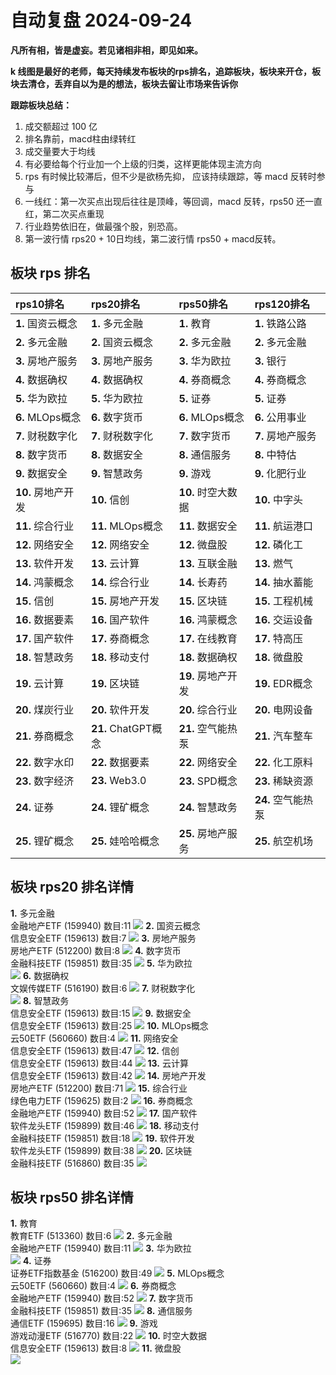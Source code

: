 # 自动复盘 2024-09-24

**凡所有相，皆是虚妄。若见诸相非相，即见如来。**

**k 线图是最好的老师，每天持续发布板块的rps排名，追踪板块，板块来开仓，板块去清仓，丢弃自以为是的想法，板块去留让市场来告诉你**
        
**跟踪板块总结：**
1. 成交额超过 100 亿
2. 排名靠前，macd柱由绿转红
3. 成交量要大于均线
4. 有必要给每个行业加一个上级的归类，这样更能体现主流方向
5. rps 有时候比较滞后，但不少是欲杨先抑， 应该持续跟踪，等 macd 反转时参与
6. 一线红：第一次买点出现后往往是顶峰，等回调，macd 反转，rps50 还一直红，第二次买点重现
7. 行业趋势依旧在，做最强个股，别恐高。
8. 第一波行情 rps20 + 10日均线，第二波行情 rps50 + macd反转。
        
## 板块 rps 排名
| rps10排名          | rps20排名           | rps50排名          | rps120排名         |
|:-------------------|:--------------------|:-------------------|:-------------------|
| **1.** 国资云概念  | **1.** 多元金融     | **1.** 教育        | **1.** 铁路公路    |
| **2.** 多元金融    | **2.** 国资云概念   | **2.** 多元金融    | **2.** 多元金融    |
| **3.** 房地产服务  | **3.** 房地产服务   | **3.** 华为欧拉    | **3.** 银行        |
| **4.** 数据确权    | **4.** 数据确权     | **4.** 券商概念    | **4.** 券商概念    |
| **5.** 华为欧拉    | **5.** 华为欧拉     | **5.** 证券        | **5.** 证券        |
| **6.** MLOps概念   | **6.** 数字货币     | **6.** MLOps概念   | **6.** 公用事业    |
| **7.** 财税数字化  | **7.** 财税数字化   | **7.** 数字货币    | **7.** 房地产服务  |
| **8.** 数字货币    | **8.** 数据安全     | **8.** 通信服务    | **8.** 中特估      |
| **9.** 数据安全    | **9.** 智慧政务     | **9.** 游戏        | **9.** 化肥行业    |
| **10.** 房地产开发 | **10.** 信创        | **10.** 时空大数据 | **10.** 中字头     |
| **11.** 综合行业   | **11.** MLOps概念   | **11.** 数据安全   | **11.** 航运港口   |
| **12.** 网络安全   | **12.** 网络安全    | **12.** 微盘股     | **12.** 磷化工     |
| **13.** 软件开发   | **13.** 云计算      | **13.** 互联金融   | **13.** 燃气       |
| **14.** 鸿蒙概念   | **14.** 综合行业    | **14.** 长寿药     | **14.** 抽水蓄能   |
| **15.** 信创       | **15.** 房地产开发  | **15.** 区块链     | **15.** 工程机械   |
| **16.** 数据要素   | **16.** 国产软件    | **16.** 鸿蒙概念   | **16.** 交运设备   |
| **17.** 国产软件   | **17.** 券商概念    | **17.** 在线教育   | **17.** 特高压     |
| **18.** 智慧政务   | **18.** 移动支付    | **18.** 数据确权   | **18.** 微盘股     |
| **19.** 云计算     | **19.** 区块链      | **19.** 房地产开发 | **19.** EDR概念    |
| **20.** 煤炭行业   | **20.** 软件开发    | **20.** 综合行业   | **20.** 电网设备   |
| **21.** 券商概念   | **21.** ChatGPT概念 | **21.** 空气能热泵 | **21.** 汽车整车   |
| **22.** 数字水印   | **22.** 数据要素    | **22.** 网络安全   | **22.** 化工原料   |
| **23.** 数字经济   | **23.** Web3.0      | **23.** SPD概念    | **23.** 稀缺资源   |
| **24.** 证券       | **24.** 锂矿概念    | **24.** 智慧政务   | **24.** 空气能热泵 |
| **25.** 锂矿概念   | **25.** 娃哈哈概念  | **25.** 房地产服务 | **25.** 航空机场   |
## 板块 rps20 排名详情
**1.** 多元金融<br/>金融地产ETF (159940) 数目:11
 ![](https://sykent-blog-image.oss-cn-beijing.aliyuncs.com/quant/image/2024/9/1727165830259-tmp.jpg)
**2.** 国资云概念<br/>信息安全ETF (159613) 数目:7
 ![](https://sykent-blog-image.oss-cn-beijing.aliyuncs.com/quant/image/2024/9/1727165835527-tmp.jpg)
**3.** 房地产服务<br/>房地产ETF (512200) 数目:8
 ![](https://sykent-blog-image.oss-cn-beijing.aliyuncs.com/quant/image/2024/9/1727165837546-tmp.jpg)
**4.** 数字货币<br/>金融科技ETF (159851) 数目:35
 ![](https://sykent-blog-image.oss-cn-beijing.aliyuncs.com/quant/image/2024/9/1727165840182-tmp.jpg)
**5.** 华为欧拉<br/>
 ![](https://sykent-blog-image.oss-cn-beijing.aliyuncs.com/quant/image/2024/9/1727165842242-tmp.jpg)
**6.** 数据确权<br/>文娱传媒ETF (516190) 数目:6
 ![](https://sykent-blog-image.oss-cn-beijing.aliyuncs.com/quant/image/2024/9/1727165844248-tmp.jpg)
**7.** 财税数字化<br/>
 ![](https://sykent-blog-image.oss-cn-beijing.aliyuncs.com/quant/image/2024/9/1727165846022-tmp.jpg)
**8.** 智慧政务<br/>信息安全ETF (159613) 数目:15
 ![](https://sykent-blog-image.oss-cn-beijing.aliyuncs.com/quant/image/2024/9/1727165847877-tmp.jpg)
**9.** 数据安全<br/>信息安全ETF (159613) 数目:25
 ![](https://sykent-blog-image.oss-cn-beijing.aliyuncs.com/quant/image/2024/9/1727165850026-tmp.jpg)
**10.** MLOps概念<br/>云50ETF (560660) 数目:4
 ![](https://sykent-blog-image.oss-cn-beijing.aliyuncs.com/quant/image/2024/9/1727165852060-tmp.jpg)
**11.** 网络安全<br/>信息安全ETF (159613) 数目:47
 ![](https://sykent-blog-image.oss-cn-beijing.aliyuncs.com/quant/image/2024/9/1727165854273-tmp.jpg)
**12.** 信创<br/>信息安全ETF (159613) 数目:44
 ![](https://sykent-blog-image.oss-cn-beijing.aliyuncs.com/quant/image/2024/9/1727165856507-tmp.jpg)
**13.** 云计算<br/>信息安全ETF (159613) 数目:42
 ![](https://sykent-blog-image.oss-cn-beijing.aliyuncs.com/quant/image/2024/9/1727165858643-tmp.jpg)
**14.** 房地产开发<br/>房地产ETF (512200) 数目:71
 ![](https://sykent-blog-image.oss-cn-beijing.aliyuncs.com/quant/image/2024/9/1727165860855-tmp.jpg)
**15.** 综合行业<br/>绿色电力ETF (159625) 数目:2
 ![](https://sykent-blog-image.oss-cn-beijing.aliyuncs.com/quant/image/2024/9/1727165863026-tmp.jpg)
**16.** 券商概念<br/>金融地产ETF (159940) 数目:52
 ![](https://sykent-blog-image.oss-cn-beijing.aliyuncs.com/quant/image/2024/9/1727165865225-tmp.jpg)
**17.** 国产软件<br/>软件龙头ETF (159899) 数目:46
 ![](https://sykent-blog-image.oss-cn-beijing.aliyuncs.com/quant/image/2024/9/1727165867477-tmp.jpg)
**18.** 移动支付<br/>金融科技ETF (159851) 数目:18
 ![](https://sykent-blog-image.oss-cn-beijing.aliyuncs.com/quant/image/2024/9/1727165869643-tmp.jpg)
**19.** 软件开发<br/>软件龙头ETF (159899) 数目:38
 ![](https://sykent-blog-image.oss-cn-beijing.aliyuncs.com/quant/image/2024/9/1727165871778-tmp.jpg)
**20.** 区块链<br/>金融科技ETF (516860) 数目:35
 ![](https://sykent-blog-image.oss-cn-beijing.aliyuncs.com/quant/image/2024/9/1727165873860-tmp.jpg)

## 板块 rps50 排名详情
**1.** 教育<br/>教育ETF (513360) 数目:6
 ![](https://sykent-blog-image.oss-cn-beijing.aliyuncs.com/quant/image/2024/9/1727165876578-tmp.jpg)
**2.** 多元金融<br/>金融地产ETF (159940) 数目:11
 ![](https://sykent-blog-image.oss-cn-beijing.aliyuncs.com/quant/image/2024/9/1727165878741-tmp.jpg)
**3.** 华为欧拉<br/>
 ![](https://sykent-blog-image.oss-cn-beijing.aliyuncs.com/quant/image/2024/9/1727165880809-tmp.jpg)
**4.** 证券<br/>证券ETF指数基金 (516200) 数目:49
 ![](https://sykent-blog-image.oss-cn-beijing.aliyuncs.com/quant/image/2024/9/1727165883488-tmp.jpg)
**5.** MLOps概念<br/>云50ETF (560660) 数目:4
 ![](https://sykent-blog-image.oss-cn-beijing.aliyuncs.com/quant/image/2024/9/1727165885608-tmp.jpg)
**6.** 券商概念<br/>金融地产ETF (159940) 数目:52
 ![](https://sykent-blog-image.oss-cn-beijing.aliyuncs.com/quant/image/2024/9/1727165887613-tmp.jpg)
**7.** 数字货币<br/>金融科技ETF (159851) 数目:35
 ![](https://sykent-blog-image.oss-cn-beijing.aliyuncs.com/quant/image/2024/9/1727165889660-tmp.jpg)
**8.** 通信服务<br/>通信ETF (159695) 数目:16
 ![](https://sykent-blog-image.oss-cn-beijing.aliyuncs.com/quant/image/2024/9/1727165891674-tmp.jpg)
**9.** 游戏<br/>游戏动漫ETF (516770) 数目:22
 ![](https://sykent-blog-image.oss-cn-beijing.aliyuncs.com/quant/image/2024/9/1727165893809-tmp.jpg)
**10.** 时空大数据<br/>信息安全ETF (159613) 数目:8
 ![](https://sykent-blog-image.oss-cn-beijing.aliyuncs.com/quant/image/2024/9/1727165895991-tmp.jpg)
**11.** 微盘股<br/>
 ![](https://sykent-blog-image.oss-cn-beijing.aliyuncs.com/quant/image/2024/9/1727165897910-tmp.jpg)
